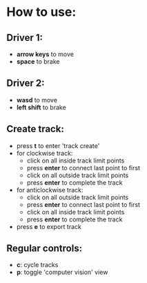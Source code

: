 # How to use:

## Driver 1:
- **arrow keys** to move
- **space** to brake

## Driver 2:
- **wasd** to move
- **left shift** to brake

## Create track:
- press **t** to enter 'track create'
- for clockwise track:
    - click on all inside track limit points
    - press **enter** to connect last point to first
    - click on all outside track limit points
    - press **enter** to complete the track 
- for anticlockwise track:
    - click on all outside track limit points
    - press **enter** to connect last point to first
    - click on all inside track limit points
    - press **enter** to complete the track 
- press **e** to export track

## Regular controls:
- **c**: cycle tracks
- **p**: toggle 'computer vision' view